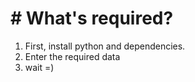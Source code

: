 # # What's required? 

1. First, install python and dependencies.
2. Enter the required data
3. wait =)